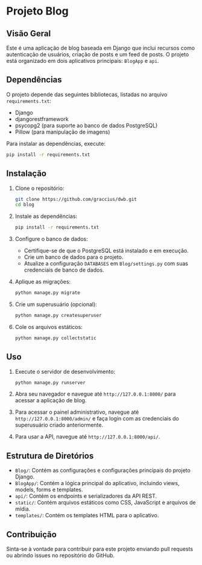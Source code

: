 # Projeto Blog

## Visão Geral
Este é uma aplicação de blog baseada em Django que inclui recursos como autenticação de usuários, criação de posts e um feed de posts. O projeto está organizado em dois aplicativos principais: `BlogApp` e `api`.

## Dependências
O projeto depende das seguintes bibliotecas, listadas no arquivo `requirements.txt`:
- Django
- djangorestframework
- psycopg2 (para suporte ao banco de dados PostgreSQL)
- Pillow (para manipulação de imagens)

Para instalar as dependências, execute:
```bash
pip install -r requirements.txt
```

## Instalação
1. Clone o repositório:
   ```bash
   git clone https://github.com/graccius/dwb.git
   cd blog
   ```

2. Instale as dependências:
   ```bash
   pip install -r requirements.txt
   ```

3. Configure o banco de dados:
   - Certifique-se de que o PostgreSQL está instalado e em execução.
   - Crie um banco de dados para o projeto.
   - Atualize a configuração `DATABASES` em `Blog/settings.py` com suas credenciais de banco de dados.

4. Aplique as migrações:
   ```bash
   python manage.py migrate
   ```

5. Crie um superusuário (opcional):
   ```bash
   python manage.py createsuperuser
   ```

6. Cole os arquivos estáticos:
   ```bash
   python manage.py collectstatic
   ```

## Uso
1. Execute o servidor de desenvolvimento:
   ```bash
   python manage.py runserver
   ```

2. Abra seu navegador e navegue até `http://127.0.0.1:8000/` para acessar a aplicação de blog.

3. Para acessar o painel administrativo, navegue até `http://127.0.0.1:8000/admin/` e faça login com as credenciais do superusuário criado anteriormente.

4. Para usar a API, navegue até `http://127.0.0.1:8000/api/`.

## Estrutura de Diretórios
- `Blog/`: Contém as configurações e configurações principais do projeto Django.
- `BlogApp/`: Contém a lógica principal do aplicativo, incluindo views, models, forms e templates.
- `api/`: Contém os endpoints e serializadores da API REST.
- `static/`: Contém arquivos estáticos como CSS, JavaScript e arquivos de mídia.
- `templates/`: Contém os templates HTML para o aplicativo.

## Contribuição
Sinta-se à vontade para contribuir para este projeto enviando pull requests ou abrindo issues no repositório do GitHub.

